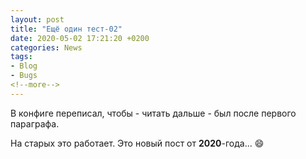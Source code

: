```yaml
---
layout: post  
title: "Ещё один тест-02"  
date: 2020-05-02 17:21:20 +0200
categories: News
tags: 
- Blog
- Bugs
<!--more-->
---
```


В конфиге переписал, чтобы - читать дальше - был после первого параграфа.  
<!--more-->
На старых это работает.
Это новый пост от **2020**-года... :smile:
